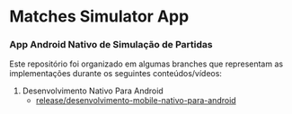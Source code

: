 # Matches Simulator App

### App Android Nativo de Simulação de Partidas

Este repositório foi organizado em algumas branches que representam 
as implementações durante os seguintes conteúdos/vídeos:

1. Desenvolvimento Nativo Para Android
   - [release/desenvolvimento-mobile-nativo-para-android](https://github.com/Lincoln-Araujo/BOOTCAMP_SANTANDER_MOBILE-2022/tree/desenvolvimento-mobile-nativo-para-android)
